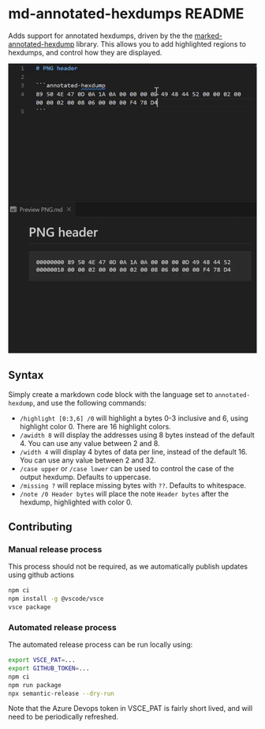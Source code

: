 # md-annotated-hexdumps README

Adds support for annotated hexdumps, driven by the the [marked-annotated-hexdump](https://www.npmjs.com/package/marked-annotated-hexdump) library. This allows you to add highlighted regions to hexdumps, and control how they are displayed.

![The PNG header](./images/preview.gif)

## Syntax

Simply create a markdown code block with the language set to `annotated-hexdump`, and use the following commands:

- `/highlight [0:3,6] /0` will highlight a bytes 0-3 inclusive and 6, using highlight color 0.
  There are 16 highlight colors.
- `/awidth 8` will display the addresses using 8 bytes instead of the default 4. You can use any value between 2 and 8.
- `/width 4` will display 4 bytes of data per line, instead of the default 16. You can use any value between 2 and 32.
- `/case upper` or `/case lower` can be used to control the case of the output hexdump. Defaults to uppercase.
- `/missing ?` will replace missing bytes with `??`. Defaults to whitespace.
- `/note /0 Header bytes` will place the note `Header bytes` after the hexdump, highlighted with color 0.

## Contributing

### Manual release process

This process should not be required, as we automatically publish updates using github actions

```bash
npm ci
npm install -g @vscode/vsce
vsce package
```

### Automated release process

The automated release process can be run locally using:

```bash
export VSCE_PAT=...
export GITHUB_TOKEN=...
npm ci
npm run package
npx semantic-release --dry-run
```

Note that the Azure Devops token in VSCE_PAT is fairly short lived, and will need to be periodically refreshed.
